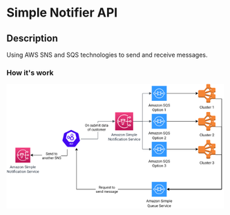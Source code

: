 # Simple Notifier API  
## Description
Using AWS SNS and SQS technologies to send and receive messages.

### How it's work
![diagram](/img/diagram.png)
